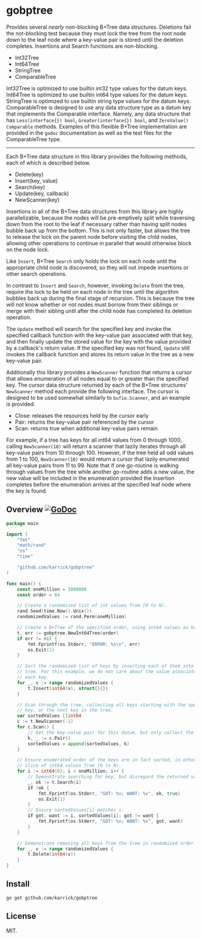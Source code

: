 # gobptree

Provides several _nearly_ non-blocking B+Tree data
structures. Deletions fail the not-blocking test because they must
lock the tree from the root node down to the leaf node where a
key-value pair is stored until the deletion completes. Insertions and
Search functions are non-blocking.

  * Int32Tree
  * Int64Tree
  * StringTree
  * ComparableTree

Int32Tree is optimized to use builtin int32 type values for the datum
keys. Int64Tree is optimized to use builtin int64 type values for the
datum keys. StringTree is optimized to use builtin string type values
for the datum keys. ComparableTree is designed to use any data
structure type as a datum key that implements the Comparable
interface. Namely, any data structure that has `Less(interface{})
bool`, `Greater(interface{}) bool`, and `ZeroValue() Comparable`
methods. Examples of this flexible B+Tree implementation are provided
in the `godoc` documentation as well as the test files for the
ComparableTree type.

---

Each B+Tree data structure in this library provides the following
methods, each of which is described below.

  * Delete(key)
  * Insert(key, value)
  * Search(key)
  * Update(key, callback)
  * NewScanner(key)

Insertions in all of the B+Tree data structures from this library are
highly parallelizable, because the nodes will be pre-emptively split
while traversing down from the root to the leaf if necessary rather
than having split nodes bubble back up from the bottom. This is not
only faster, but allows the tree to release the lock on the parent
node before visiting the child nodes, allowing other operations to
continue in parallel that would otherwise block on the node lock.

Like `Insert`, B+Tree `Search` only holds the lock on each node until
the appropriate child node is discovered, so they will not impede
insertions or other search operations.

In contrast to `Insert` and `Search`, however, invoking `Delete` from
the tree, require the lock to be held on each node in the tree until
the algorithm bubbles back up during the final stage of
recursion. This is because the tree will not know whether or not nodes
must borrow from their siblings or merge with their sibling until
after the child node has completed its deletion operation.

The `Update` method will search for the specified key and invoke the
specified callback function with the key-value pair associated with
that key, and then finally update the stored value for the key with
the value provided by a callback's return value. If the specified key
was not found, `Update` still invokes the callback function and stores
its return value in the tree as a new key-value pair.

Additionally this library provides a `NewScanner` function that
returns a cursor that allows enumeration of all nodes equal to or
greater than the specified key. The cursor data structure returned by
each of the B+Tree structures' `NewScanner` method each provide the
following interface. The cursor is designed to be used somewhat
similarly to `bufio.Scanner`, and an example is provided.

  * Close: releases the resources held by the cursor early
  * Pair: returns the key-value pair referenced by the cursor
  * Scan: returns true when additional key-value pairs remain

For example, if a tree has keys for all int64 values from 0 through
1000, calling `NewScanner(10)` will return a scanner that lazily
iterates through all key-value pairs from 10 through 100. However, if
the tree held all odd values from 1 to 100, `NewScanner(10)` would
return a cursor that lazily enumerated all key-value pairs from 11
to 99. Note that if one go-routine is walking through values from the
tree while another go-routine adds a new value, the new value will be
included in the enumeration provided the insertion completes before
the enumeration arrives at the specified leaf node where the key is
found.

## Overview [![GoDoc](https://godoc.org/github.com/karrick/gobptree?status.svg)](https://godoc.org/github.com/karrick/gobptree)

```Go
package main

import (
    "fmt"
    "math/rand"
    "os"
    "time"

    "github.com/karrick/gobptree"
)

func main() {
    const oneMillion = 1000000
    const order = 64

    // Create a randomized list of int values from [0 to N).
    rand.Seed(time.Now().Unix())
    randomizedValues := rand.Perm(oneMillion)

    // Create a B+Tree of the specified order, using int64 values as keys.
    t, err := gobptree.NewInt64Tree(order)
    if err != nil {
        fmt.Fprintf(os.Stderr, "ERROR: %s\n", err)
        os.Exit(1)
    }

    // Sort the randomized list of keys by inserting each of them into the
    // tree. For this example, we do not care about the value associated with
    // each key.
    for _, v := range randomizedValues {
        t.Insert(int64(v), struct{}{})
    }

    // Scan through the tree, collecting all keys starting with the specified
    // key, or the next key in the tree.
    var sortedValues []int64
    c := t.NewScanner(-1)
    for c.Scan() {
        // Get the key-value pair for this datum, but only collect the key.
        k, _ := c.Pair()
        sortedValues = append(sortedValues, k)
    }

    // Ensure enumerated order of the keys are in fact sorted, in other words, a
    // slice of int64 values from [0 to N).
    for i := int64(0); i < oneMillion; i++ {
        // Demonstrate searching for key, but disregard the returned value.
        _, ok := t.Search(i)
        if !ok {
            fmt.Fprintf(os.Stderr, "GOT: %v; WANT: %v", ok, true)
            os.Exit(1)
        }
        // Ensure sortedValues[i] matches i.
        if got, want := i, sortedValues[i]; got != want {
            fmt.Fprintf(os.Stderr, "GOT: %v; WANT: %v", got, want)
        }
    }

    // Demonstrate removing all keys from the tree in randomized order.
    for _, v := range randomizedValues {
        t.Delete(int64(v))
    }
}
```

## Install

```
go get github.com/karrick/gobptree
```

## License

MIT.
